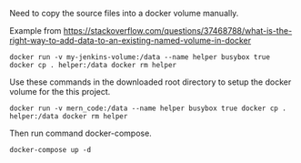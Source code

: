Need to copy the source files into a docker volume manually.

Example from https://stackoverflow.com/questions/37468788/what-is-the-right-way-to-add-data-to-an-existing-named-volume-in-docker

`
docker run -v my-jenkins-volume:/data --name helper busybox true
docker cp . helper:/data
docker rm helper
`

Use these commands in the downloaded root directory to setup the docker volume for the this project.

`
docker run -v mern_code:/data --name helper busybox true
docker cp . helper:/data
docker rm helper
`

Then run command docker-compose.

`
docker-compose up -d
`